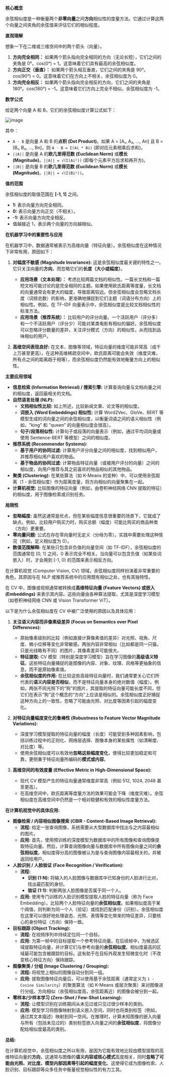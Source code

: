 **核心概念**

余弦相似度是一种衡量两个**非零向量**之间**方向**相似性的度量方法。它通过计算这两个向量之间夹角的余弦值来评估它们的相似程度。

**直观理解**

想象一下在二维或三维空间中的两个箭头（向量）。

1.  **方向完全相同：** 如果两个箭头指向完全相同的方向（无论长短），它们之间的夹角是 0°。cos(0°) = 1。这意味着它们具有最高的余弦相似度。
2.  **方向正交（垂直）：** 如果两个箭头相互垂直，它们之间的夹角是 90°。cos(90°) = 0。这意味着它们在方向上不相关，余弦相似度为 0。
3.  **方向完全相反：** 如果两个箭头指向完全相反的方向，它们之间的夹角是 180°。cos(180°) = -1。这意味着它们方向上完全不相似，余弦相似度为 -1。

**数学公式**

给定两个向量 A 和 B，它们的余弦相似度计算公式如下：

![image](https://github.com/user-attachments/assets/51fe2aee-b791-41d2-a0f9-25226f65e4da)

其中：

*   `A ⋅ B` 是向量 A 和 B 的**点积 (Dot Product)**。如果 A = [A₁, A₂, ..., An] 且 B = [B₁, B₂, ..., Bn]，则 `A ⋅ B = Σ(Ai * Bi)` (即对应元素相乘后求和)。
*   `||A||` 是向量 A 的**欧几里得范数 (Euclidean Norm)** 或**模长 (Magnitude)**。`||A|| = √(Σ(Ai²))` (即每个元素平方后求和再开方)。
*   `||B||` 是向量 B 的**欧几里得范数 (Euclidean Norm)** 或**模长 (Magnitude)**。`||B|| = √(Σ(Bi²))`。

**值的范围**

余弦相似度的取值范围在 **[-1, 1]** 之间。

*   **1:** 表示向量方向完全相同。
*   **0:** 表示向量方向正交（不相关）。
*   **-1:** 表示向量方向完全相反。
*   值越接近 1，表示两个向量的方向越相似。

**在机器学习中的重要性与应用**

在机器学习中，数据通常被表示为高维向量（特征向量）。余弦相似度在这种情况下非常有用，原因如下：

1.  **对幅度不敏感 (Magnitude Invariance):** 这是余弦相似度最关键的特性之一。它只关注向量的**方向**，而忽略它们的**长度（大小或幅度）**。
    *   **应用场景（文本处理）：** 考虑比较两篇文档的相似性。一篇长文档和一篇短文档可能讨论的是完全相同的主题。如果使用欧氏距离等度量，长文档的向量通常会有更大的幅度，导致距离较远。但余弦相似度会忽略文档长度（词频总数）的影响，更准确地捕捉到它们主题（词语分布方向）上的相似性。例如，在 TF-IDF 向量表示中，余弦相似度是比较文档相似性的标准方法。
    *   **应用场景（推荐系统）：** 比较用户的评分向量。一个活跃用户（评分多）和一个不活跃用户（评分少）可能对某类电影有相似的偏好。余弦相似度可以忽略评分数量的差异，关注评分模式（方向）的相似性，从而找到品味相似的用户。

2.  **高维空间表现良好:** 在文本、图像等领域，特征向量的维度可能非常高（成千上万甚至更高）。在这种高维稀疏空间中，欧氏距离可能会失效（维度灾难，所有点之间的距离趋于相等），而余弦相似度仍然能有效地衡量方向上的相似性。

**主要应用领域**

*   **信息检索 (Information Retrieval) / 搜索引擎:** 计算查询向量与文档向量之间的相似度，返回最相关的文档。
*   **自然语言处理 (NLP):**
    *   **文档相似性比较:** 如上所述，比较新闻文章、论文等的相似度。
    *   **词嵌入 (Word Embeddings) 相似性:** 计算 Word2Vec、GloVe、BERT 等模型生成的词向量之间的余弦相似度，以衡量词语之间的语义相似性（例如，"king" 和 "queen" 的向量相似度会很高）。
    *   **句子/段落相似性:** 计算句子或段落的向量表示（例如，通过平均词向量或使用 Sentence-BERT 等模型）之间的相似度。
*   **推荐系统 (Recommender Systems):**
    *   **基于用户的协同过滤:** 计算用户评分向量之间的相似度，找到相似用户，并推荐相似用户喜欢的物品。
    *   **基于物品的协同过滤:** 计算物品特征向量（或被用户评分的向量）之间的相似度，向用户推荐与其之前喜欢的物品相似的其他物品。
*   **聚类 (Clustering):** 在某些算法（如 K-Means 的变种）中，可以使用余弦距离（1 - 余弦相似度）作为距离度量，将方向相似的向量聚集在一起。
*   **计算机视觉:** 比较图像的特征向量（例如，由卷积神经网络 CNN 提取的特征）的相似度，用于图像检索或识别任务。

**局限性**

*   **忽略幅度:** 虽然这通常是优点，但在某些幅度信息很重要的场景下，它就成了缺点。例如，比较用户购买力时，购买总额（幅度）可能比购买的商品种类（方向）更重要。
*   **零向量问题:** 公式在存在零向量时无定义（分母为零）。实践中需要处理这种情况（例如，定义相似度为 0）。
*   **数值范围解释:** 在某些只包含非负值的向量空间（如 TF-IDF），余弦相似度的范围通常在 [0, 1] 之间，0 表示完全不相关。当向量可以包含负值（如某些词嵌入）时，才会用到 [-1, 0) 的范围来表示相反方向。

在计算机视觉 (Computer Vision, CV) 领域，余弦相似度同样扮演着非常重要的角色，其原因与在 NLP 或推荐系统中的应用既有相似之处，也有其独特性。

在 CV 中，图像或视频通常被转换成**高维特征向量 (Feature Vectors) 或嵌入 (Embeddings)** 来表示其内容。这些向量由各种算法提取，尤其是深度学习模型（如卷积神经网络 CNN 或 Vision Transformer ViT）。

以下是为什么余弦相似度在 CV 中被广泛使用的原因以及具体应用：

1.  **关注语义内容而非像素级差异 (Focus on Semantics over Pixel Differences):**
    *   原始像素级别的比较（例如直接计算像素值的差异）对光照、视角、尺度、微小位移等变化非常敏感。两张内容非常相似（比如都是同一只猫，只是光线略有不同）的图片，其像素差异可能很大。
    *   **特征提取:** CV 模型（特别是深度学习模型）旨在学习图像的**高级语义特征**。这些特征向量捕捉的是图像的内容、对象、纹理、风格等更抽象的信息，而不是原始像素值。
    *   **余弦相似度的作用:** 在比较这些高级特征向量时，我们通常更关心它们所代表的**语义内容是否相似**，而不是特征向量本身的绝对数值（幅度）。例如，两张不同光照下的“狗”的图片，其提取的特征向量可能长度不同，但它们在表示“狗”这个概念的“方向”上应该是相似的。余弦相似度正好捕捉这种方向上的一致性，忽略了可能由光照、对比度等因素引起的幅度变化。

2.  **对特征向量幅度变化的鲁棒性 (Robustness to Feature Vector Magnitude Variations):**
    *   深度学习模型提取的特征向量的幅度（长度）可能受到多种因素影响，包括训练过程中的正则化、网络层选择、图像本身的某些属性（如清晰度、对比度）等。
    *   使用余弦相似度可以有效地**忽略这些幅度变化**，使得比较更加稳定和可靠，更侧重于特征向量所编码的**模式或内容**。

3.  **高维空间的有效度量 (Effective Metric in High-Dimensional Space):**
    *   现代 CV 模型产生的特征向量通常维度非常高（例如 512, 1024, 2048 甚至更高）。
    *   在高维空间中，欧氏距离等度量方法的效果可能会下降（维度灾难）。余弦相似度在高维空间中仍然是一个相对稳健和有效的相似性度量方法。

**在计算机视觉中的具体应用:**

*   **图像检索 / 内容相似图像搜索 (CBIR - Content-Based Image Retrieval):**
    *   **流程:** 给定一张查询图像，系统需要从大型数据库中找出与之内容最相似的图片。
    *   **应用:** 首先，使用预训练的深度模型为数据库中的所有图像和查询图像提取特征向量。然后，计算查询图像向量与数据库中所有图像向量之间的**余弦相似度**。相似度得分高的图像被认为是与查询图像内容最相关的，并被返回给用户。
*   **人脸识别 / 人脸验证 (Face Recognition / Verification):**
    *   **流程:**
        *   **识别 (1:N):** 将输入的人脸图像与数据库中已知身份的人脸进行比对，找出最匹配的身份。
        *   **验证 (1:1):** 判断两张人脸图像是否属于同一个人。
    *   **应用:** 使用专门训练的人脸识别模型提取人脸的特征向量（称为 Face Embedding）。比较两个人脸特征向量的**余弦相似度**。如果相似度高于某个阈值，则判断为同一个人（验证）或找到匹配身份（识别）。余弦相似度在这里可以很好地处理姿态、光照、表情等变化带来的特征差异，只要核心的身份特征（方向）保持一致。
*   **目标跟踪 (Object Tracking):**
    *   **流程:** 在视频序列中持续定位同一个目标。
    *   **应用:** 为第一帧中的目标提取一个参考特征向量。在后续帧中，为候选区域提取特征向量，并计算它们与参考向量的**余弦相似度**。相似度最高的区域最可能包含被跟踪的目标。这有助于在目标外观发生轻微变化时（不改变核心特征方向）保持跟踪。
*   **图像聚类 / 分组 (Image Clustering / Grouping):**
    *   **流程:** 将视觉上相似的图像自动分到同一组。
    *   **应用:** 提取图像特征向量后，可以使用基于余弦距离（通常定义为 `1 - Cosine Similarity`）的聚类算法（如 K-Means 或层次聚类）来对图像进行分组。方向相似（余弦相似度高，余弦距离近）的图像会被分到一起。
*   **零样本/少样本学习 (Zero-Shot / Few-Shot Learning):**
    *   **流程:** 让模型识别在训练期间从未见过或只见过很少样本的类别。
    *   **应用:** 模型学习将图像映射到语义嵌入空间，同时也将类别标签（例如，通过其文本描述）映射到同一空间。在推理时，计算未知图像的嵌入向量与所有（包括未见过的）类别标签嵌入向量之间的**余弦相似度**，将图像分配给相似度最高的类别。

**总结:**

在计算机视觉中，余弦相似度之所以有用，是因为它能有效地比较由模型提取的高维特征向量的**方向**，这通常与图像的**语义内容或核心模式**高度相关，同时**忽略了可能由光照、对比度、模型内部因素等引起的幅度变化**。这使得它成为图像检索、人脸识别、目标跟踪等众多任务中衡量视觉相似性的有力工具。

